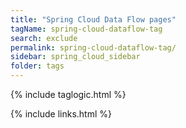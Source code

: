 ```yaml
---
title: "Spring Cloud Data Flow pages"
tagName: spring-cloud-dataflow-tag
search: exclude
permalink: spring-cloud-dataflow-tag/
sidebar: spring_cloud_sidebar
folder: tags
---
```

{% include taglogic.html %}

{% include links.html %}
